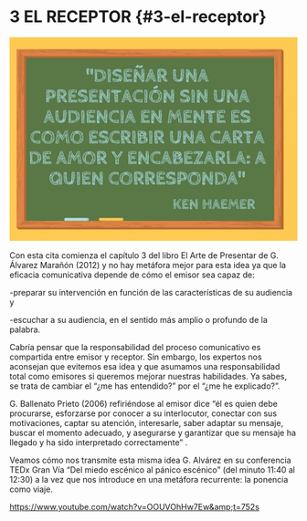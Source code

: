 # 3 EL RECEPTOR {#3-el-receptor}

![](/images/image10.jpg)

Con esta cita comienza el capítulo 3 del libro El Arte de Presentar de G. Álvarez Marañón (2012) y no hay metáfora mejor para esta idea ya que  la eficacia comunicativa depende de cómo el emisor sea capaz de:

-preparar su intervención en función de las características de su audiencia y

-escuchar a su audiencia, en el sentido más amplio o profundo de la palabra.

Cabría pensar que la responsabilidad del proceso comunicativo es compartida entre emisor y receptor. Sin embargo, los expertos nos aconsejan que evitemos esa idea y que asumamos una responsabilidad total como emisores si queremos mejorar nuestras habilidades. Ya sabes, se trata de cambiar el “¿me has entendido?” por el “¿me he explicado?”.

G. Ballenato Prieto (2006) refiriéndose al emisor dice “él es quien debe procurarse, esforzarse por conocer a su interlocutor, conectar con sus motivaciones, captar su atención, interesarle, saber adaptar su mensaje, buscar el momento adecuado, y asegurarse y garantizar que su mensaje ha llegado y ha sido interpretado correctamente” .

Veamos cómo nos transmite esta misma idea G. Alvárez en su conferencia TEDx Gran Vía “Del miedo escénico al pánico escénico” (del minuto 11:40 al 12:30) a la vez que nos introduce en una metáfora recurrente: la ponencia como viaje.

https://www.youtube.com/watch?v=OOUVOhHw7Ew&amp;t=752s
